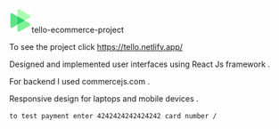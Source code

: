 <div><img style='width: 40px' src='./public/tello.svg'></img>tello-ecommerce-project</div>

To see the project click https://tello.netlify.app/

Designed and implemented user interfaces using React Js framework .

For backend I used commercejs.com .

Responsive design for laptops and mobile devices .

    to test payment enter 4242424242424242 card number /

